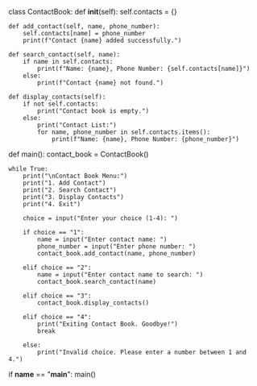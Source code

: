 class ContactBook:
    def __init__(self):
        self.contacts = {}

    def add_contact(self, name, phone_number):
        self.contacts[name] = phone_number
        print(f"Contact {name} added successfully.")

    def search_contact(self, name):
        if name in self.contacts:
            print(f"Name: {name}, Phone Number: {self.contacts[name]}")
        else:
            print(f"Contact {name} not found.")

    def display_contacts(self):
        if not self.contacts:
            print("Contact book is empty.")
        else:
            print("Contact List:")
            for name, phone_number in self.contacts.items():
                print(f"Name: {name}, Phone Number: {phone_number}")

def main():
    contact_book = ContactBook()

    while True:
        print("\nContact Book Menu:")
        print("1. Add Contact")
        print("2. Search Contact")
        print("3. Display Contacts")
        print("4. Exit")

        choice = input("Enter your choice (1-4): ")

        if choice == "1":
            name = input("Enter contact name: ")
            phone_number = input("Enter phone number: ")
            contact_book.add_contact(name, phone_number)

        elif choice == "2":
            name = input("Enter contact name to search: ")
            contact_book.search_contact(name)

        elif choice == "3":
            contact_book.display_contacts()

        elif choice == "4":
            print("Exiting Contact Book. Goodbye!")
            break

        else:
            print("Invalid choice. Please enter a number between 1 and 4.")

if __name__ == "__main__":
    main()
